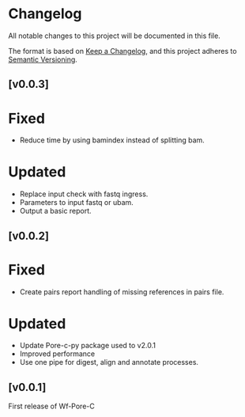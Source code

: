 # Changelog
All notable changes to this project will be documented in this file.

The format is based on [Keep a Changelog](https://keepachangelog.com/en/1.0.0/),
and this project adheres to [Semantic Versioning](https://semver.org/spec/v2.0.0.html).

## [v0.0.3]
# Fixed
- Reduce time by using bamindex instead of splitting bam.
# Updated
- Replace input check with fastq ingress.
- Parameters to input fastq or ubam.
- Output a basic report.

## [v0.0.2]
# Fixed
- Create pairs report handling of missing references in pairs file.
# Updated
- Update Pore-c-py package used to v2.0.1
- Improved performance
- Use one pipe for digest, align and annotate processes.

## [v0.0.1]

First release of Wf-Pore-C

